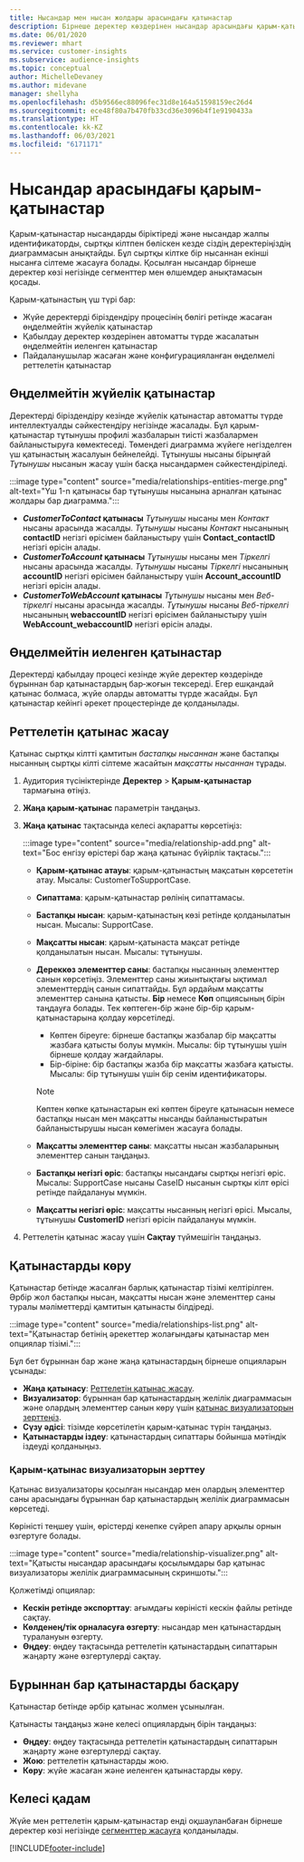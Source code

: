 ```yaml
---
title: Нысандар мен нысан жолдары арасындағы қатынастар
description: Бірнеше деректер көздерінен нысандар арасындағы қарым-қатынастарды жасап, басқарыңыз.
ms.date: 06/01/2020
ms.reviewer: mhart
ms.service: customer-insights
ms.subservice: audience-insights
ms.topic: conceptual
author: MichelleDevaney
ms.author: midevane
manager: shellyha
ms.openlocfilehash: d5b9566ec88096fec31d8e164a51598159ec26d4
ms.sourcegitcommit: ece48f80a7b470fb33cd36e3096b4f1e9190433a
ms.translationtype: HT
ms.contentlocale: kk-KZ
ms.lasthandoff: 06/03/2021
ms.locfileid: "6171171"
---
```

# <a name="relationships-between-entities"></a>Нысандар арасындағы қарым-қатынастар

Қарым-қатынастар нысандарды біріктіреді және нысандар жалпы идентификаторды, сыртқы кілтпен бөліскен кезде сіздің деректеріңіздің диаграммасын анықтайды. Бұл сыртқы кілтке бір нысаннан екінші нысанға сілтеме жасауға болады. Қосылған нысандар бірнеше деректер көзі негізінде сегменттер мен өлшемдер анықтамасын қосады.

Қарым-қатынастың үш түрі бар: 
- Жүйе деректерді біріздендіру процесінің бөлігі ретінде жасаған өңделмейтін жүйелік қатынастар
- Қабылдау деректер көздерінен автоматты түрде жасалатын өңделмейтін иеленген қатынастар 
- Пайдаланушылар жасаған және конфигурацияланған өңделмелі реттелетін қатынастар

## <a name="non-editable-system-relationships"></a>Өңделмейтін жүйелік қатынастар

Деректерді біріздендіру кезінде жүйелік қатынастар автоматты түрде интеллектуалды сәйкестендіру негізінде жасалады. Бұл қарым-қатынастар тұтынушы профилі жазбаларын тиісті жазбалармен байланыстыруға көмектеседі. Төмендегі диаграмма жүйеге негізделген үш қатынастың жасалуын бейнелейді. Тұтынушы нысаны бірыңғай *Тұтынушы* нысанын жасау үшін басқа нысандармен сәйкестендіріледі.

:::image type="content" source="media/relationships-entities-merge.png" alt-text="Үш 1-n қатынасы бар тұтынушы нысанына арналған қатынас жолдары бар диаграмма.":::

- ***CustomerToContact* қатынасы** *Тұтынушы* нысаны мен *Контакт* нысаны арасында жасалды. *Тұтынушы* нысаны *Контакт* нысанының **contactID** негізгі өрісімен байланыстыру үшін **Contact_contactID** негізгі өрісін алады.
- ***CustomerToAccount* қатынасы** *Тұтынушы* нысаны мен *Тіркелгі* нысаны арасында жасалды. *Тұтынушы* нысаны *Тіркелгі* нысанының **accountID** негізгі өрісімен байланыстыру үшін **Account_accountID** негізгі өрісін алады.
- ***CustomerToWebAccount* қатынасы** *Тұтынушы* нысаны мен *Веб-тіркелгі* нысаны арасында жасалды. *Тұтынушы* нысаны *Веб-тіркелгі* нысанының **webaccountID** негізгі өрісімен байланыстыру үшін **WebAccount_webaccountID** негізгі өрісін алады.

## <a name="non-editable-inherited-relationships"></a>Өңделмейтін иеленген қатынастар

Деректерді қабылдау процесі кезінде жүйе деректер көздерінде бұрыннан бар қатынастардың бар‑жоғын тексереді. Егер ешқандай қатынас болмаса, жүйе оларды автоматты түрде жасайды. Бұл қатынастар кейінгі әрекет процестерінде де қолданылады.

## <a name="create-a-custom-relationship"></a>Реттелетін қатынас жасау

Қатынас сыртқы кілтті қамтитын *бастапқы нысаннан* және бастапқы нысанның сыртқы кілті сілтеме жасайтын *мақсатты нысаннан* тұрады. 

1. Аудитория түсініктерінде **Деректер** > **Қарым-қатынастар** тармағына өтіңіз.

2. **Жаңа қарым-қатынас** параметрін таңдаңыз.

3. **Жаңа қатынас** тақтасында келесі ақпаратты көрсетіңіз:

   :::image type="content" source="media/relationship-add.png" alt-text="Бос енгізу өрістері бар жаңа қатынас бүйірлік тақтасы.":::

   - **Қарым-қатынас атауы**: қарым-қатынастың мақсатын көрсететін атау. Мысалы: CustomerToSupportCase.
   - **Сипаттама**: қарым-қатынастар рөлінің сипаттамасы.
   - **Бастапқы нысан**: қарым-қатынастың көзі ретінде қолданылатын нысан. Мысалы: SupportCase.
   - **Мақсатты нысан**: қарым-қатынаста мақсат ретінде қолданылатын нысан. Мысалы: тұтынушы.
   - **Дереккөз элементтер саны**: бастапқы нысанның элементтер санын көрсетіңіз. Элементтер саны жиынтықтағы ықтимал элементтердің санын сипаттайды. Бұл әрдайым мақсатты элементтер санына қатысты. **Бір** немесе **Көп** опциясының бірін таңдауға болады. Тек көптеген-бір және бір-бір қарым-қатынастарына қолдау көрсетіледі.  
     - Көптен біреуге: бірнеше бастапқы жазбалар бір мақсатты жазбаға қатысты болуы мүмкін. Мысалы: бір тұтынушы үшін бірнеше қолдау жағдайлары.
     - Бір-біріне: бір бастапқы жазба бір мақсатты жазбаға қатысты. Мысалы: бір тұтынушы үшін бір сенім идентификаторы.

     > [!NOTE]
     > Көптен көпке қатынастарын екі көптен біреуге қатынасын немесе бастапқы нысан мен мақсатты нысанды байланыстыратын байланыстырушы нысан көмегімен жасауға болады.

   - **Мақсатты элементтер саны**: мақсатты нысан жазбаларының элементтер санын таңдаңыз. 
   - **Бастапқы негізгі өріс**: бастапқы нысандағы сыртқы негізгі өріс. Мысалы: SupportCase нысаны CaseID нысанын сыртқы кілт өрісі ретінде пайдалануы мүмкін.
   - **Мақсатты негізгі өріс**: мақсатты нысанның негізгі өрісі. Мысалы, тұтынушы **CustomerID** негізгі өрісін пайдалануы мүмкін.

4. Реттелетін қатынас жасау үшін **Сақтау** түймешігін таңдаңыз.

## <a name="view-relationships"></a>Қатынастарды көру

Қатынастар бетінде жасалған барлық қатынастар тізімі келтірілген. Әрбір жол бастапқы нысан, мақсатты нысан және элементтер саны туралы мәліметтерді қамтитын қатынасты білдіреді. 

:::image type="content" source="media/relationships-list.png" alt-text="Қатынастар бетінің әрекеттер жолағындағы қатынастар мен опциялар тізімі.":::

Бұл бет бұрыннан бар және жаңа қатынастардың бірнеше опцияларын ұсынады: 
- **Жаңа қатынасу**: [Реттелетін қатынас жасау](#create-a-custom-relationship).
- **Визуализатор**: бұрыннан бар қатынастардың желілік диаграммасын және олардың элементтер санын көру үшін [қатынас визуализаторын зерттеңіз](#explore-the-relationship-visualizer).
- **Сүзу әдісі**: тізімде көрсетілетін қарым-қатынас түрін таңдаңыз.
- **Қатынастарды іздеу**: қатынастардың сипаттары бойынша мәтіндік іздеуді қолданыңыз.

### <a name="explore-the-relationship-visualizer"></a>Қарым-қатынас визуализаторын зерттеу

Қатынас визуализаторы қосылған нысандар мен олардың элементтер саны арасындағы бұрыннан бар қатынастардың желілік диаграммасын көрсетеді.

Көріністі теңшеу үшін, өрістерді кенепке сүйреп апару арқылы орнын өзгертуге болады.

:::image type="content" source="media/relationship-visualizer.png" alt-text="Қатысты нысандар арасындағы қосылымдары бар қатынас визуализаторы желілік диаграммасының скриншоты.":::

Қолжетімді опциялар: 
- **Кескін ретінде экспорттау**: ағымдағы көріністі кескін файлы ретінде сақтау.
- **Көлденең/тік орналасуға өзгерту**: нысандар мен қатынастардың туралануын өзгерту.
- **Өңдеу**: өңдеу тақтасында реттелетін қатынастардың сипаттарын жаңарту және өзгертулерді сақтау.

## <a name="manage-existing-relationships"></a>Бұрыннан бар қатынастарды басқару 

Қатынастар бетінде әрбір қатынас жолмен ұсынылған. 

Қатынасты таңдаңыз және келесі опциялардың бірін таңдаңыз: 
 
- **Өңдеу**: өңдеу тақтасында реттелетін қатынастардың сипаттарын жаңарту және өзгертулерді сақтау.
- **Жою**: реттелетін қатынастарды жою.
- **Көру**: жүйе жасаған және иеленген қатынастарды көру. 

## <a name="next-step"></a>Келесі қадам

Жүйе мен реттелетін қарым-қатынастар енді оқшауланбаған бірнеше деректер көзі негізінде [сегменттер жасауға](segments.md) қолданылады.

[!INCLUDE[footer-include](../includes/footer-banner.md)]
